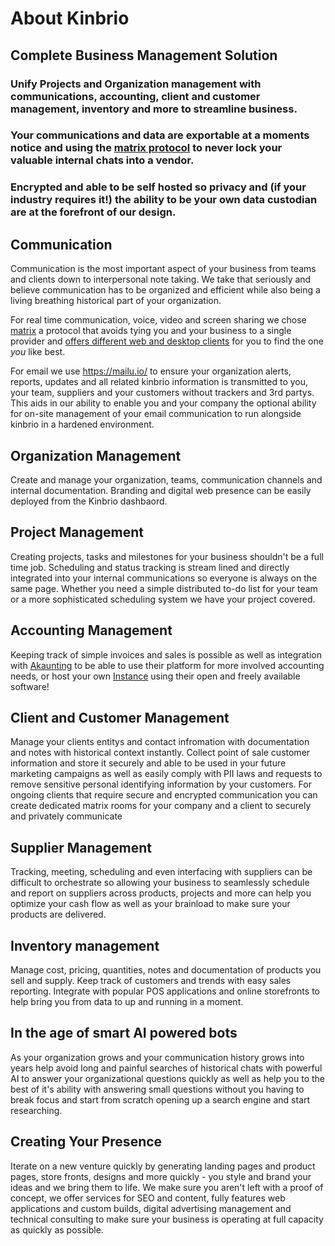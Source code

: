 # About Kinbrio

## Complete Business Management Solution

### Unify Projects and Organization management with communications, accounting, client and customer management, inventory and more to streamline business.

### Your communications and data are exportable at a moments notice and using the [matrix protocol](https://matrix.org/) to never lock your valuable internal chats into a vendor. 

### Encrypted and able to be self hosted so privacy and (if your industry requires it!) the ability to be your own data custodian are at the forefront of our design. 

## Communication

Communication is the most important aspect of your business from teams and clients down to interpersonal note taking. We take that seriously and believe communication has to be organized and efficient while also being a living breathing historical part of your organization. 

For real time communication, voice, video and screen sharing we chose [matrix](https://matrix.org/) a protocol that avoids tying you and your business to a single provider and [offers different web and desktop clients](https://matrix.org/ecosystem/clients/) for you to find the one _you_ like best.

For email we use https://mailu.io/ to ensure your organization alerts, reports, updates and all related kinbrio information is transmitted to you, your team, suppliers and your customers without trackers and 3rd partys. This aids in our ability to enable you and your company the optional ability for on-site management of your email communication to run alongside kinbrio in a hardened environment. 

## Organization Management

Create and manage your organization, teams, communication channels and internal documentation. Branding and digital web presence can be easily deployed from the Kinbrio dashbaord.

## Project Management

Creating projects, tasks and milestones for your business shouldn't be a full time job. Scheduling and status tracking is stream lined and directly integrated into your internal communications so everyone is always on the same page. Whether you need a simple distributed to-do list for your team or a more sophisticated scheduling system we have your project covered.

## Accounting Management

Keeping track of simple invoices and sales is possible as well as integration with [Akaunting](https://akaunting.com/) to be able to use their platform for more involved accounting needs, or host your own [Instance](https://github.com/akaunting/akaunting) using their open and freely available software!

## Client and Customer Management

Manage your clients entitys and contact infromation with documentation and notes with historical context instantly. Collect point of sale customer information and store it securely and able to be used in your future marketing campaigns as well as easily comply with PII laws and requests to remove sensitive personal identifying information by your customers. For ongoing clients that require secure and encrypted communication you can create dedicated matrix rooms for your company and a client to securely and privately communicate

## Supplier Management

Tracking, meeting, scheduling and even interfacing with suppliers can be difficult to orchestrate so allowing your business to seamlessly schedule and report on suppliers across products, projects and more can help you optimize your cash flow as well as your brainload to make sure your products are delivered. 
 
## Inventory management 

Manage cost, pricing, quantities, notes and documentation of products you sell and supply. Keep track of customers and trends with easy sales reporting. Integrate with popular POS applications and online storefronts to help bring you from data to up and running in a moment.

## In the age of smart AI powered bots 

As your organization grows and your communication history grows into years help avoid long and painful searches of historical chats with powerful AI to answer your organizational questions quickly as well as help you to the best of it's ability with answering small questions without you having to break focus and start from scratch opening up a search engine and start researching.

## Creating Your Presence

Iterate on a new venture quickly by generating landing pages and product pages, store fronts, designs and more quickly - you style and brand your ideas and we bring them to life. We make sure you aren't left with a proof of concept, we offer services for SEO and content, fully features web applications and custom builds, digital advertising management and technical consulting to make sure your business is operating at full capacity as quickly as possible.